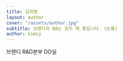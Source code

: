 ```yaml
---
title: 김치영
layout: author
cover: "/assets/author.jpg"
subtitle: 브랜디의 QA는 모두 제 몫입니다. (눈물)
author: kimcy
---
```


브랜디 R&D본부 DO실
